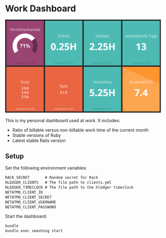 # Work Dashboard

![Dashboard](docs/dashboard.png)

This is my personal dashboard used at work. It includes:

- Ratio of billable versus non-billable work time of the current month
- Stable versions of Ruby
- Latest stable Rails version

## Setup

Set the following environment variables:

```
RACK_SECRET       # Random secret for Rack
HLEDGER_CLIENTS   # The file path to clients.yml
HLEDGER_TIMECLOCK # The file path to the hledger timeclock
NETATMO_CLIENT_ID
NETATMO_CLIENT_SECRET
NETATMO_CLIENT_USERNAME
NETATMO_CLIENT_PASSWORD
```

Start the dashboard:

```
bundle
bundle exec smashing start
```
